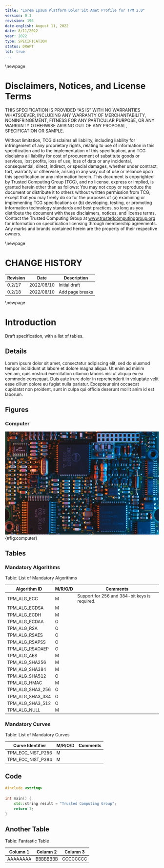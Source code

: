 ```yaml
---
title: "Lorem Ipsum Platform Dolor Sit Amet Profile for TPM 2.0"
version: 0.1
revision: 196
date-english: August 11, 2022
date: 8/11/2022
year: 2022
type: SPECIFICATION
status: DRAFT
lot: true
...
```


\newpage

# Disclaimers, Notices, and License Terms

THIS SPECIFICATION IS PROVIDED “AS IS” WITH NO WARRANTIES WHATSOEVER, INCLUDING
ANY WARRANTY OF MERCHANTABILITY, NONINFRINGEMENT, FITNESS FOR ANY PARTICULAR
PURPOSE, OR ANY WARRANTY OTHERWISE ARISING OUT OF ANY PROPOSAL, SPECIFICATION OR
SAMPLE.

Without limitation, TCG disclaims all liability, including liability for
infringement of any proprietary rights, relating to use of information in this
specification and to the implementation of this specification, and TCG disclaims
all liability for cost of procurement of substitute goods or services, lost
profits, loss of use, loss of data or any incidental, consequential, direct,
indirect, or special damages, whether under contract, tort, warranty or
otherwise, arising in any way out of use or reliance upon this specification or
any information herein. This document is copyrighted by Trusted Computing Group
(TCG), and no license, express or implied, is granted herein other than as
follows: You may not copy or reproduce the document or distribute it to others
without written permission from TCG, except that you may freely do so for the
purposes of (a) examining or implementing TCG specifications or (b) developing,
testing, or promoting information technology standards and best practices, so long
as you distribute the document with these disclaimers, notices, and license terms.
Contact the Trusted Computing Group at www.trustedcomputinggroup.org for
information on specification licensing through membership agreements. Any marks
and brands contained herein are the property of their respective owners.

\newpage

# CHANGE HISTORY

| Revision | Date       | Description     |
| -------- | ---------- | --------------- |
| 0.2/17   | 2022/08/10 | Initial draft   |
| 0.2/18   | 2022/08/10 | Add page breaks |

\newpage

# Introduction

Draft specification, with a list of tables.

## Details

Lorem ipsum dolor sit amet, consectetur adipiscing elit, sed do eiusmod tempor
incididunt ut labore et dolore magna aliqua. Ut enim ad minim veniam, quis
nostrud exercitation ullamco laboris nisi ut aliquip ex ea commodo consequat.
Duis aute irure dolor in reprehenderit in voluptate velit esse cillum dolore eu
fugiat nulla pariatur. Excepteur sint occaecat cupidatat non proident, sunt in
culpa qui officia deserunt mollit anim id est laborum.

## Figures

### Computer

![a computer](sample/computer.jpg) {#fig:computer}

## Tables

### Mandatory Algorithms

Table: List of Mandatory Algorithms

| Algorithm ID     | M/R/O/D | Comments                                      |
| ---------------- | ------- | --------------------------------------------- |
| TPM_ALG_ECC      | M       | Support for 256 and 384-bit keys is required. |
| TPM_ALG_ECDSA    | M       |
| TPM_ALG_ECDH     | M       |
| TPM_ALG_ECDAA    | O       |
| TPM_ALG_RSA      | O       |
| TPM_ALG_RSAES    | O       |
| TPM_ALG_RSAPSS   | O       |
| TPM_ALG_RSAOAEP  | O       |
| TPM_ALG_AES      | M       |
| TPM_ALG_SHA256   | M       |
| TPM_ALG_SHA384   | M       |
| TPM_ALG_SHA512   | O       |
| TPM_ALG_HMAC     | M       |
| TPM_ALG_SHA3_256 | O       |
| TPM_ALG_SHA3_384 | O       |
| TPM_ALG_SHA3_512 | O       |
| TPM_ALG_NULL     | M       |

### Mandatory Curves

Table: List of Mandatory Curves

| Curve Identifier  | M/R/O/D | Comments |
| ----------------- | ------- | -------- |
| TPM_ECC_NIST_P256 | M       |
| TPM_ECC_NIST_P384 | M       |

## Code

```c++
#include <string>

int main() {
    std::string result = "Trusted Computing Group";
    return 1;
}
```

## Another Table

Table: Fantastic Table

| Column 1 | Column 2 | Column 3 |
| -------- | -------- | -------- |
| AAAAAAAA | BBBBBBBB | CCCCCCCC |
